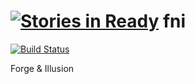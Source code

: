 [![Stories in Ready](https://badge.waffle.io/foyt/fni.png?label=ready&title=Ready)](https://waffle.io/foyt/fni)
fni
===
[![Build Status](https://travis-ci.org/foyt/fni.png?branch=devel)](https://travis-ci.org/foyt/fni)

Forge &amp; Illusion
